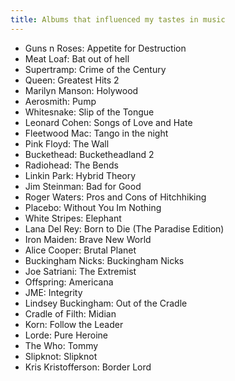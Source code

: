 ```yaml
---
title: Albums that influenced my tastes in music
---
```


- Guns n Roses: Appetite for Destruction
- Meat Loaf: Bat out of hell
- Supertramp: Crime of the Century
- Queen: Greatest Hits 2
- Marilyn Manson: Holywood
- Aerosmith: Pump
- Whitesnake: Slip of the Tongue
- Leonard Cohen: Songs of Love and Hate
- Fleetwood Mac: Tango in the night
- Pink Floyd: The Wall
- Buckethead: Bucketheadland 2
- Radiohead: The Bends
- Linkin Park: Hybrid Theory
- Jim Steinman: Bad for Good
- Roger Waters: Pros and Cons of Hitchhiking
- Placebo: Without You Im Nothing
- White Stripes: Elephant
- Lana Del Rey: Born to Die (The Paradise Edition)
- Iron Maiden: Brave New World
- Alice Cooper: Brutal Planet
- Buckingham Nicks: Buckingham Nicks
- Joe Satriani: The Extremist
- Offspring: Americana
- JME: Integrity
- Lindsey Buckingham: Out of the Cradle
- Cradle of Filth: Midian
- Korn: Follow the Leader
- Lorde: Pure Heroine
- The Who: Tommy
- Slipknot: Slipknot
- Kris Kristofferson: Border Lord
